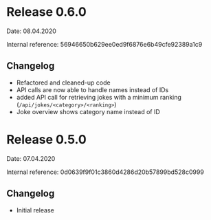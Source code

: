 # Release 0.6.0

Date: 08.04.2020

Internal reference: 56946650b629ee0ed9f6876e6b49cfe92389a1c9

## Changelog

- Refactored and cleaned-up code
- API calls are now able to handle names instead of IDs
- added API call for retrieving jokes with a minimum ranking (`/api/jokes/<category>/<ranking>`)
- Joke overview shows category name instead of ID

# Release 0.5.0

Date: 07.04.2020

Internal reference: 0d0639f9f01c3860d4286d20b57899bd528c0999

## Changelog

- Initial release
